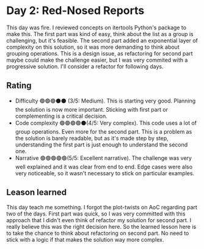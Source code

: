 # Day 2: Red-Nosed Reports

This day was fire. I reviewed concepts on itertools Python's package to make this. The first part was kind of easy, think about the list as a group is challenging, but it's feasible.
The second part added an exponential layer of complexity on this solution, so it was more demanding to think about grouping operations. This is a design issue, as refactoring for second part maybe could make the challenge easier, but I was very commited with a progressive solution. I'll consider a refactor for following days.

## Rating
- Difficulty 🟢🟢🟢⚫️⚫️ (3/5: Medium). This is starting very good. Planning the solution is now more important. Sticking with first part or complementing is a critical decision.
- Code complexity 🟢🟢🟢🟢⚫️(4/5: Very complex). This code uses a lot of group operations. Even more for the second part. This is a problem as the solution is barely readable, but as it's made step by step, understanding the first part is just enough to understand the second one.
- Narrative 🟢🟢🟢🟢🟢(5/5: Excellent narrative). The challenge was very well explained and it was clear from end to end. Edge cases were also very noticeable, so it wasn't necessary to stick on particular examples.

## Leason learned
This day teach me something. I forgot the plot-twists on AoC regarding part two of the days. First part was quick, so I was very committed with this approach that I didn't even think of refactor my solution for second part. I really believe this was the right decision here. So the learned lesson here is to take the chance to think about refactoring on second part. No need to stick with a logic if that makes the solution way more complex.
